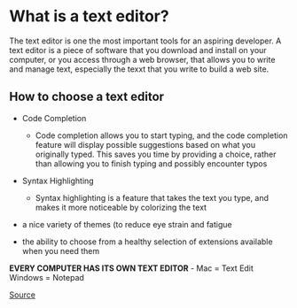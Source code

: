 # What is a text editor?

The text editor is one the most important tools for an aspiring developer. A text editor is a piece of software that you download and install on your computer, or you access through a web browser, that allows you to write and manage text, especially the texxt that you write to build a web site.

## How to choose a text editor
* Code Completion
  * Code completion allows you to start typing, and the code completion feature will display possible suggestions based on what you originally typed. This saves you time by providing a choice, rather than allowing you to finish typing and possibly encounter typos

* Syntax Highlighting
  * Syntax highlighting is a feature that takes the text you type, and makes it more noticeable by colorizing the text

* a nice variety of themes (to reduce eye strain and fatigue

* the ability to choose from a healthy selection of extensions available when you need them

**EVERY COMPUTER HAS ITS OWN TEXT EDITOR** - Mac = Text Edit Windows = Notepad


[Source](https://codefellows.github.io/code-102-guide/curriculum/class-02/Choosing-A-Text-Editor--The-Older-Coder.pdf)
